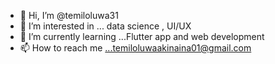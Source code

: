 - 👋 Hi, I’m @temiloluwa31
- 👀 I’m interested in ... data science , UI/UX
- 🌱 I’m currently learning ...Flutter app and web development
- 📫 How to reach me ...temiloluwaakinaina01@gmail.com

<!---
temiloluwa31/temiloluwa31 is a ✨ special ✨ repository because its `README.md` (this file) appears on your GitHub profile.
You can click the Preview link to take a look at your changes.
--->
